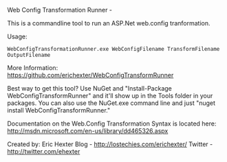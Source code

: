 ﻿Web Config Transformation Runner -

This is a commandline tool to run an ASP.Net web.config tranformation.

Usage:

  	WebConfigTransformationRunner.exe WebConfigFilename TransformFilename OutputFilename

More Information:
		https://github.com/erichexter/WebConfigTransformRunner

Best way to get this tool?
        Use NuGet and "Install-Package WebConfigTransformRunner" and it'll show up in the Tools folder in your packages. You can also use the NuGet.exe command line and just "nuget install WebConfigTransformRunner."
		
Documentation on the Web.Config Transformation Syntax is located here: http://msdn.microsoft.com/en-us/library/dd465326.aspx 

Created by:
	Eric Hexter 
		Blog - http://lostechies.com/erichexter/
		Twitter - http://twitter.com/ehexter		
